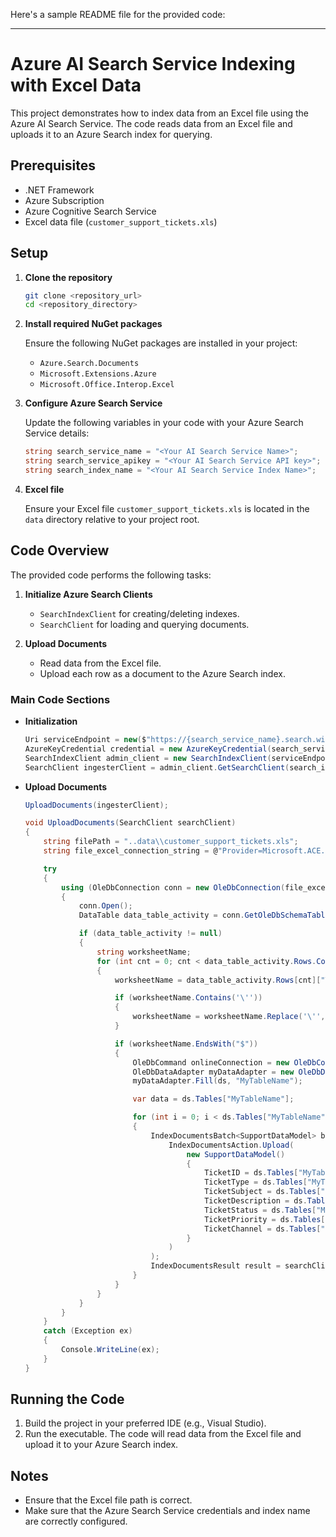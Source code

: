 Here's a sample README file for the provided code:

---

# Azure AI Search Service Indexing with Excel Data

This project demonstrates how to index data from an Excel file using the Azure AI Search Service. The code reads data from an Excel file and uploads it to an Azure Search index for querying.

## Prerequisites

- .NET Framework
- Azure Subscription
- Azure Cognitive Search Service
- Excel data file (`customer_support_tickets.xls`)

## Setup

1. **Clone the repository**

   ```bash
   git clone <repository_url>
   cd <repository_directory>
   ```

2. **Install required NuGet packages**

   Ensure the following NuGet packages are installed in your project:

   - `Azure.Search.Documents`
   - `Microsoft.Extensions.Azure`
   - `Microsoft.Office.Interop.Excel`

3. **Configure Azure Search Service**

   Update the following variables in your code with your Azure Search Service details:

   ```csharp
   string search_service_name = "<Your AI Search Service Name>";
   string search_service_apikey = "<Your AI Search Service API key>";
   string search_index_name = "<Your AI Search Service Index Name>";
   ```

4. **Excel file**

   Ensure your Excel file `customer_support_tickets.xls` is located in the `data` directory relative to your project root.

## Code Overview

The provided code performs the following tasks:

1. **Initialize Azure Search Clients**

   - `SearchIndexClient` for creating/deleting indexes.
   - `SearchClient` for loading and querying documents.

2. **Upload Documents**

   - Read data from the Excel file.
   - Upload each row as a document to the Azure Search index.

### Main Code Sections

- **Initialization**

  ```csharp
  Uri serviceEndpoint = new($"https://{search_service_name}.search.windows.net/");
  AzureKeyCredential credential = new AzureKeyCredential(search_service_apikey);
  SearchIndexClient admin_client = new SearchIndexClient(serviceEndpoint, credential);
  SearchClient ingesterClient = admin_client.GetSearchClient(search_index_name);
  ```

- **Upload Documents**

  ```csharp
  UploadDocuments(ingesterClient);

  void UploadDocuments(SearchClient searchClient)
  {
      string filePath = "..data\\customer_support_tickets.xls";
      string file_excel_connection_string = @"Provider=Microsoft.ACE.OLEDB.12.0;Data Source=" + filePath + ";Extended Properties=Excel 12.0;Persist Security Info=False";

      try
      {
          using (OleDbConnection conn = new OleDbConnection(file_excel_connection_string))
          {
              conn.Open();
              DataTable data_table_activity = conn.GetOleDbSchemaTable(OleDbSchemaGuid.Tables, null);

              if (data_table_activity != null)
              {
                  string worksheetName;
                  for (int cnt = 0; cnt < data_table_activity.Rows.Count; cnt++)
                  {
                      worksheetName = data_table_activity.Rows[cnt]["TABLE_NAME"].ToString();

                      if (worksheetName.Contains('\''))
                      {
                          worksheetName = worksheetName.Replace('\'', ' ').Trim();
                      }

                      if (worksheetName.EndsWith("$"))
                      {
                          OleDbCommand onlineConnection = new OleDbCommand("SELECT * FROM [" + worksheetName + "]", conn);
                          OleDbDataAdapter myDataAdapter = new OleDbDataAdapter(onlineConnection);
                          myDataAdapter.Fill(ds, "MyTableName");

                          var data = ds.Tables["MyTableName"];

                          for (int i = 0; i < ds.Tables["MyTableName"].Rows.Count; i++)
                          {
                              IndexDocumentsBatch<SupportDataModel> batch = IndexDocumentsBatch.Create(
                                  IndexDocumentsAction.Upload(
                                      new SupportDataModel()
                                      {
                                          TicketID = ds.Tables["MyTableName"].Rows[i]["Ticket ID"].ToString(),
                                          TicketType = ds.Tables["MyTableName"].Rows[i]["Ticket Type"].ToString(),
                                          TicketSubject = ds.Tables["MyTableName"].Rows[i]["Ticket Subject"].ToString(),
                                          TicketDescription = ds.Tables["MyTableName"].Rows[i]["Ticket Description"].ToString(),
                                          TicketStatus = ds.Tables["MyTableName"].Rows[i]["Ticket Status"].ToString(),
                                          TicketPriority = ds.Tables["MyTableName"].Rows[i]["Ticket Priority"].ToString(),
                                          TicketChannel = ds.Tables["MyTableName"].Rows[i]["Ticket Channel"].ToString()
                                      }
                                  )
                              );
                              IndexDocumentsResult result = searchClient.IndexDocuments(batch);
                          }
                      }
                  }
              }
          }
      }
      catch (Exception ex)
      {
          Console.WriteLine(ex);
      }
  }
  ```

## Running the Code

1. Build the project in your preferred IDE (e.g., Visual Studio).
2. Run the executable. The code will read data from the Excel file and upload it to your Azure Search index.

## Notes

- Ensure that the Excel file path is correct.
- Make sure that the Azure Search Service credentials and index name are correctly configured.

